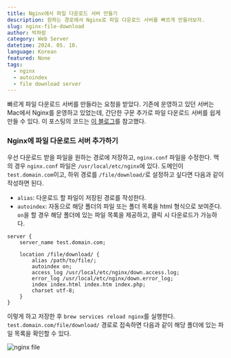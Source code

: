 ```yaml
---
title: Nginx에서 파일 다운로드 서버 만들기
description: 원하는 경로에서 Nginx로 파일 다운로드 서버를 빠르게 만들어보자.
slug: nginx-file-download
author: 박하람
category: Web Server
datetime: 2024. 05. 10.
language: Korean
featured: None
tags:
  - nginx
  - autoindex
  - file download server
---
```


빠르게 파일 다운로드 서버를 만들라는 요청을 받았다. 기존에 운영하고 있던 서버는 Mac에서 Nginx를 운영하고 있었는데, 간단한 구문 추가로 파일 다운로드 서버를 쉽게 만들 수 있다. 이 포스팅의 코드는 [이 블로그](https://blog.ifixcomputer.org/2021/02/nginx-%ED%8C%8C%EC%9D%BC-%EB%B0%8F-%EC%82%AC%EC%A7%84-%EB%8B%A4%EC%9A%B4%EB%A1%9C%EB%93%9C-%EC%84%9C%EB%B2%84-%EB%A7%8C%EB%93%A4%EA%B8%B0-%EB%B0%8F-%EB%8B%A4%EC%9A%B4%EB%A1%9C%EB%93%9C-%EC%86%8D/#google_vignette)를 참고했다.

### Nginx에 파일 다운로드 서버 추가하기

우선 다운로드 받을 파일을 원하는 경로에 저장하고, `nginx.conf` 파일을 수정한다. 맥의 경우 `nginx.conf` 파일은 `/usr/local/etc/nginx`에 있다. 도메인이 `test.domain.com`이고, 하위 경로를 `/file/download/`로 설정하고 싶다면 다음과 같이 작성하면 된다.

- `alias`: 다운로드 할 파일이 저장된 경로를 작성한다.
- `autoindex`: 자동으로 해당 폴더의 파일 또는 폴더 목록을 html 형식으로 보여준다. `on`을 할 경우 해당 폴더에 있는 파일 목록을 제공하고, 클릭 시 다운로드가 가능하다.

```nginx
server {
    server_name test.domain.com;

    location /file/download/ {
        alias /path/to/file/;
        autoindex on;
        access_log /usr/local/etc/nginx/down.access.log;
        error_log /usr/local/etc/nginx/down.error_log;
        index index.html index.htm index.php;
        charset utf-8;
    }
}
```

이렇게 하고 저장한 후 `brew services reload nginx`를 실행한다. `test.domain.com/file/download/` 경로로 접속하면 다음과 같이 해당 폴더에 있는 파일 목록을 확인할 수 있다.

![nginx file](/nginx-file-download/nginx-file.png)
